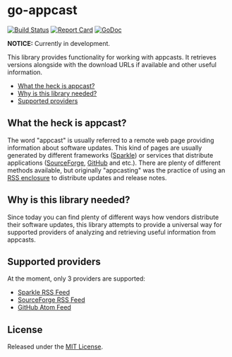 # go-appcast

[![Build Status](https://travis-ci.org/victorpopkov/go-appcast.svg?branch=master)](https://travis-ci.org/victorpopkov/go-appcast)
[![Report Card](https://goreportcard.com/badge/github.com/victorpopkov/go-appcast)](https://goreportcard.com/badge/github.com/victorpopkov/go-appcast)
[![GoDoc](https://godoc.org/github.com/victorpopkov/go-appcast?status.svg)](https://godoc.org/github.com/victorpopkov/go-appcast)

**NOTICE:** Currently in development.

This library provides functionality for working with appcasts. It retrieves
versions alongside with the download URLs if available and other useful
information.

- [What the heck is appcast?](#what-the-heck-is-appcast)
- [Why is this library needed?](#why-is-this-library-needed)
- [Supported providers](#supported-providers)

## What the heck is appcast?

The word "appcast" is usually referred to a remote web page providing
information about software updates. This kind of pages are usually generated by
different frameworks ([Sparkle](https://sparkle-project.org/)) or services that
distribute applications ([SourceForge](https://sourceforge.net/), [GitHub](https://github.com/)
and etc.). There are plenty of different methods available, but originally
"appcasting" was the practice of using an [RSS enclosure](https://en.wikipedia.org/wiki/RSS_enclosure)
to distribute updates and release notes.

## Why is this library needed?

Since today you can find plenty of different ways how vendors distribute their
software updates, this library attempts to provide a universal way for supported
providers of analyzing and retrieving useful information from appcasts.

## Supported providers

At the moment, only 3 providers are supported:

- [Sparkle RSS Feed](https://sparkle-project.org/)
- [SourceForge RSS Feed](https://sourceforge.net/)
- [GitHub Atom Feed](https://github.com/)

## License

Released under the [MIT License](https://opensource.org/licenses/MIT).

